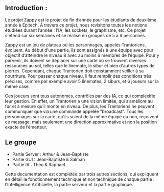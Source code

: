## Introduction :

Le projet Zappy est le projet de fin d’année pour les étudiants de deuxième année à Epitech. À travers ce projet, nous revisitons toutes les notions étudiées durant l’année : l’IA, les sockets, le graphisme, etc. Ce projet s'étend sur six semaines et se réalise en groupes de 5 à 6 personnes.

Zappy est un jeu de plateau où les personnages, appelés Trantoriens, évoluent. Au début d'une partie, ils sont assignés à une équipe avec pour objectif d’atteindre le niveau 8 avec au moins 6 membres de l’équipe. Pour y parvenir, ils doivent se déplacer sur une carte où se trouvent diverses ressources au sol, telles que le linemate, le sibur et bien d'autres types de pierres. Cependant, chaque Trantorien doit constamment veiller à sa nourriture. Pour passer chaque niveau, il faut remplir des conditions très précises, comme par exemple avoir 5 linemates, 2 siburs, et 6 joueurs sur la même case.

Ces joueurs sont tous autonomes, contrôlés par des IA, ce qui complexifie leur gestion. En effet, un Trantorien a une vision limitée, qui s’améliore au fur et à mesure qu’il monte en niveau. De plus, les Trantoriens ne peuvent communiquer que via une commande appelée "broadcast". Tous les personnages sur la carte, qu'ils soient de la même équipe ou non, reçoivent ce message, mais seulement une direction approximative et non la position exacte de l’émetteur.

## Le groupe
* Partie Server : Arthur & Jean-Baptiste
* Partie GUI : Jean-Baptiste & Salman
* Partie IA : Théo & Raphael

Cette documentation est complétée par trois autres sections, qui expliquent en détail le fonctionnement technique et non technique de chaque partie : l’Intelligence Artificielle, la partie serveur et la partie graphique.
